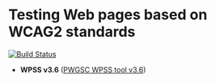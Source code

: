 # Testing Web pages based on WCAG2 standards

[![Build Status](https://secure.travis-ci.org/wet-boew/wet-boew.png?branch=master)](http://travis-ci.org/wet-boew/wet-boew)

* **WPSS v3.6** ([PWGSC WPSS tool v3.6](https://github.com/langloisga/TestingWCAG2\WPSS_Install.exe))

